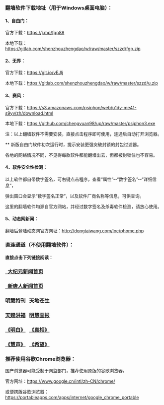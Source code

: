 ### 翻墙软件下载地址（用于Windows桌面电脑）：

#### 1、自由门：

官方下载：https://j.mp/fgp88

本地下载：https://gitlab.com/shenzhouzhengdao/w/raw/master/szzd/fgp.zip

#### 2、无界：

官方下载：https://git.io/vEJlj

本地下载：https://gitlab.com/shenzhouzhengdao/w/raw/master/szzd/u.zip

#### 3、赛风：

官方下载：https://s3.amazonaws.com/psiphon/web/u1dy-me41-s9yv/zh/download.html

本地下载：https://github.com/chengyuan98/up/raw/master/psiphon3.exe

注：以上翻墙软件不需要安装，直接点击程序即可使用，连通后自动打开浏览器。

** 新版自由门软件初次运行时，提示安装更强突破封锁的封包过滤器。

各地的网络情况不同，不见得每款软件都能翻墙出去，但都被封锁住也不容易。

#### 4、软件安全性检测：

以上软件都自带数字签名，可右键点击程序，查看“属性”--“数字签名”--“详细信息”，

弹出窗口会显示“数字签名正常”，以及软件厂商名称等信息，可供查询。

这里的翻墙软件均源自官方网站，并经过数字签名及杀毒软件检测，请放心使用。

#### 5、动态网新闻：

翻墙后登陆动态网官方网址：http://dongtaiwang.com/loc/phome.php


### 直连通道（不使用翻墙软件）：

#### 直接点击下列链接阅读：

<h3><a target="_blank" href="https://github.com/tui590285/djy/blob/master/gb/nf1351518.md#1">&nbsp;&nbsp;大纪元新闻首页</a></h3>

<h3><a target="_blank" href="https://github.com/tui590285/ntdtv/blob/master/gb/prog204.md#1">&nbsp;&nbsp;新唐人新闻首页</a></h3>

<h3><a target="_blank" href="https://github.com/gfw-breaker/mh-qikan/blob/master/pages/special.md">明慧特刊</a>
&nbsp;&nbsp;<a target="_blank" href="https://github.com/gfw-breaker/mh-qikan/blob/master/indexes/cangsheng.md">天地苍生</a></h3>
<h3><a target="_blank" href="https://github.com/gfw-breaker/mh-qikan/blob/master/indexes/hongfu.md">天赐洪福</a>
&nbsp;&nbsp;<a target="_blank" href="https://github.com/gfw-breaker/mh-qikan/blob/master/indexes/huabao.md">明慧画报</a></h3>
<h3><a target="_blank" href="https://github.com/gfw-breaker/mh-qikan/blob/master/indexes/mingbai.md">《明白》</a>
&nbsp;&nbsp;<a target="_blank" href="https://github.com/gfw-breaker/mh-qikan/blob/master/indexes/zhenxiang.md">《真相》</a></h3>
<h3><a target="_blank" href="https://github.com/gfw-breaker/mh-qikan/blob/master/indexes/huisheng.md">《慧声》</a>
&nbsp;&nbsp;<a target="_blank" href="https://github.com/gfw-breaker/mh-qikan/blob/master/indexes/xiwang.md">《希望》</a></h3>


### 推荐使用谷歌Chrome浏览器：

国产浏览器可能受制于网监部门，推荐使用原版的谷歌浏览器。

官方网址：https://www.google.cn/intl/zh-CN/chrome/

或便携版谷歌浏览器：https://portableapps.com/apps/internet/google_chrome_portable
